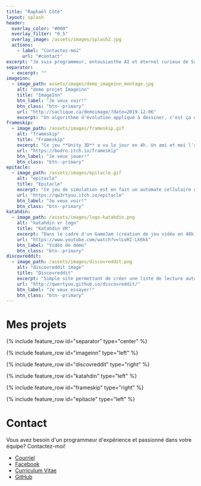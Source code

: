 ```yaml
---
title: "Raphaël Côté"
layout: splash
header:
  overlay_color: "#000"
  overlay_filter: "0.5"
  overlay_image: /assets/images/splash2.jpg
  actions:
    - label: "Contactez-moi"
      url: "#contact"
excerpt: "Je suis programmeur, entousiasthe AI et éternel curieux de Saguenay au Québec!"
separator: 
  - excerpt: ""
imageinn:
  - image_path: assets/images/demo_imageinn_montage.jpg
    alt: "demo projet Imageinn"
    title: "ImageInn"
    btn_label: "Je veux voir!"
    btn_class: "btn--primary"
    url: "http://saclique.ca/demoimage/?date=2019-12-06"
    excerpt: "Un algorithme d'évolution appliqué à dessiner, c'est ça que ça donne! Depuis plusieurs années à chaque jour, l'image du jour provenant de Wikipedia est passée dans ce programme et est mis en ligne."
frameskip:
  - image_path: /assets/images/frameskip.gif
    alt: "frameskip"
    title: "Frameskip"
    excerpt: "Ce jeu **Unity 3D** a vu le jour en 4h. Un ami et moi l'avons fait dans le cadre d'une compétition de jeux sur le site itch.io! Le but du jeu est simple, se sauver de Gilles le monstre. Il a gagné dans la catégorie [Most innovative game concept](https://itch.io/jam/icantdraw/results/most-innovative-game-concept) de la compétition."
    url: "https://bodro.itch.io/frameskip"
    btn_label: "Je veux jouer!"
    btn_class: "btn--primary"
epitacle:
  - image_path: /assets/images/epitacle.gif
    alt: "epitacle"
    title: "Epitacle"
    excerpt: "Ce jeu de simulation est en fait un automate cellulaire qui est réellement hypnotisant. Créé en une soirée avec le même ami que pour Frameskip!"
    url: "https://qw3rtyuu.itch.io/epitacle"
    btn_label: "Je veux voir!"
    btn_class: "btn--primary"
katahdin:
  - image_path: /assets/images/logo-katahdin.png
    alt: "katahdin vr logo"
    title: "Katahdin VR"
    excerpt: "Dans le cadre d'un GameJam (création de jeu vidéo en 48h) à l'Université du Québec à Chicoutimi en Octobre 2018, j'ai eu la chance de travailler à développer un jeu de VR avec quelques membres de [Totema Studio](https://totemastudio.com/). Le jeu fonctionne avec les casques de VR Oculus Rift et utilise la SDK d'Oculus dans Unity 3D."
    url: "https://www.youtube.com/watch?v=lLoRI-Lk6kk"
    btn_label: "Vidéo de démo"
    btn_class: "btn--primary"
discovreddit:
  - image_path: /assets/images/discovreddit.png
    alt: "discovreddit image"
    title: "Discovreddit"
    excerpt: "Simple site permettant de créer une liste de lecture automatiquement basé sur le contenu d'une communauté reddit. Il suffit d'entrer le nom de la communauté et chaque video ou chanson contenu dans cette communauté en ce moment sera joué un après l'autre"
    url: "http://qwertyuu.github.io/discovreddit/"
    btn_label: "Je veux essayer!"
    btn_class: "btn--primary"
---
```


# Mes projets

{% include feature_row id="separator" type="center" %}

{% include feature_row id="imageinn" type="left" %}

{% include feature_row id="discovreddit" type="right" %}

{% include feature_row id="katahdin" type="left" %}

{% include feature_row id="frameskip" type="right" %}

{% include feature_row id="epitacle" type="left" %}

# Contact

Vous avez besoin d'un programmeur d'expérience et passionné dans votre équipe? Contactez-moi!

- <i class="fas fa-fw fa-envelope-square"></i> [Courriel](mailto:cotlarrc@gmail.com)
- <i class="fab fa-fw fa-facebook-square"></i> [Facebook](https://facebook.com/qwertyuu)
- <i class="fas fa-fw fa-file-alt"></i> [Curriculum Vitae](https://docs.google.com/document/d/e/2PACX-1vTsLEuAKDvwK9eiSWU-r8ZcgDNbxTVocQ9i_5uQ_XI6P6wBPDWHzdsopjCJan9b4cqSKTvNrIFjk1-k/pub)
- <i class="fab fa-fw fa-github"></i> [GitHub](https://github.com/qwertyuu?tab=repositories)
